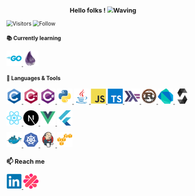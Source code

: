 <h3 align="center">Hello folks !
  <img alt="Waving" width="40" height="40" src="./assets/gifs/wave.gif">
</h3>

![Visitors](https://visitor-badge.laobi.icu/badge?page_id=guillaumebgd.guillaumebgd) ![Follow](https://img.shields.io/github/followers/guillaumebgd?label=Follow&style=social)

<h4 align="left">📚 Currently learning<h4>

<p align="left">
  <a href="https://go.dev">
    <img alt="Go" width="40" height="40"
      src="./assets/devicon/icons/go/go-original-wordmark.svg"
    >
  </a>
  <a href="https://go.dev">
    <img alt="Elixir" width="40" height="40"
      src="./assets/devicon/icons/elixir/elixir-original.svg"
    >
  </a>
</p>

<h4 align="left">🔨 Languages & Tools</h4>

<p align="left">
  <a href="https://en.wikipedia.org/wiki/C_(programming_language)">
    <img alt="C" width="40" height="40"
      src="./assets/devicon/icons/c/c-original.svg"
    >
  </a>
  <a href="https://en.wikipedia.org/wiki/C%2B%2B">
    <img alt="C++" width="40" height="40"
      src="./assets/devicon/icons/cplusplus/cplusplus-original.svg"
    >
  </a>
  <a href="https://docs.microsoft.com/en-us/dotnet/csharp/">
    <img alt="C#" width="40" height="40"
      src="./assets/devicon/icons/csharp/csharp-original.svg"
    >
  </a>
  <a href="https://www.python.org/">
    <img alt="Python" width="40" height="40"
      src="./assets/devicon/icons/python/python-original.svg"
    >
  </a>
  <a href="https://en.wikipedia.org/wiki/Java_(programming_language)">
    <img alt="Java"       width="40" height="40"
      src="./assets/devicon/icons/java/java-original.svg"
    >
  </a>
  <a href="https://www.javascript.com">
    <img alt="Javascript" width="40" height="40"
      src="./assets/devicon/icons/javascript/javascript-original.svg"
    >
  </a>
  <a href="https://www.typescriptlang.org/">
    <img alt="TypeScript" width="40" height="40"
      src="./assets/devicon/icons/typescript/typescript-original.svg"
    >
  </a>
  <a href="https://www.haskell.org/">
    <img alt="Haskell" width="40" height="40"
      src="./assets/devicon/icons/haskell/haskell-original.svg"
    >
  </a>
  <a href="https://www.rust-lang.org/">
    <img alt="Rust" width="40" height="40"
      src="./assets/icons/rust-logo.png"
    >
  </a>
  <a href="https://dart.dev/">
    <img alt="Dart" width="40" height="40"
      src="./assets/devicon/icons/dart/dart-original.svg"
    >
  </a>
  <a href="https://docs.soliditylang.org/en/v0.8.13/">
    <img alt="Solidity" width="40" height="40"
      src="./assets/devicon/icons/solidity/solidity-original.svg"
    >
  </a>
</p>

<p align="left">
  <a href="https://reactjs.org/">
    <img alt="React" width="40" height="40"
      src="./assets/devicon/icons/react/react-original.svg"
    >
  </a>
  <a href="https://nextjs.org/">
    <img alt="Next.js" width="40" height="40"
      src="./assets/devicon/icons/nextjs/nextjs-original.svg"
    >
  </a>
  <a href="https://vuejs.org/">
    <img alt="Vue.js"  width="40" height="40"
      src="./assets/devicon/icons/vuejs/vuejs-original.svg"
    >
  </a>
  <a href="https://flutter.dev/">
    <img alt="Flutter" width="40" height="40"
      src="./assets/devicon/icons/flutter/flutter-original.svg"
    >
  </a>
</p>

<p align="left">
  <a href="https://www.docker.com/">
    <img alt="Docker" width="40" height="40"
    src="./assets/devicon/icons/docker/docker-original.svg"
    >
  </a>
  <a href="https://kubernetes.io/">
    <img alt="Kubernetes" width="40" height="40"
    src="./assets/devicon/icons/kubernetes/kubernetes-plain.svg"
    >
  </a>
  <a href="https://www.jenkins.io/">
    <img alt="Jenkins" width="40" height="40"
    src="./assets/devicon/icons/jenkins/jenkins-original.svg"
    >
  </a>
  <a href="https://aws.amazon.com">
    <img alt="AWS" width="40" height="40"
    src="./assets/devicon/icons/amazonwebservices/amazonwebservices-original.svg"
    >
  </a>
</p>

<h3 align="left">📫 Reach me</h3>

<p align="left">
  <a href="https://www.linkedin.com/in/guillaumebogardcoquard">
    <img alt="LinkedIn" width="40" height="40"
      src="./assets/devicon/icons/linkedin/linkedin-original.svg"
    >
  </a>
  <a href="https://www.malt.fr/profile/guillaumebogardcoquard">
    <img alt="Malt" width="40" height="40"
      src="./assets/icons/malt-logo.png"
    >
  </a>
</p>
